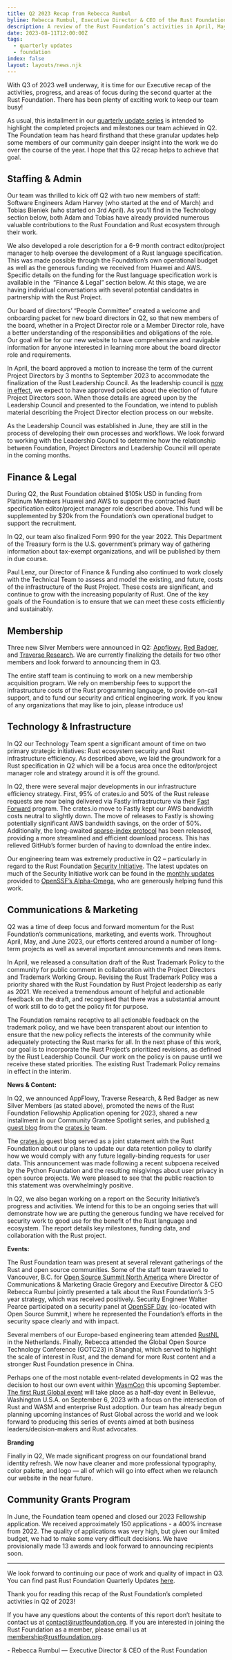 ```yaml
---
title: Q2 2023 Recap from Rebecca Rumbul
byline: Rebecca Rumbul, Executive Director & CEO of the Rust Foundation
description: A review of the Rust Foundation’s activities in April, May, and June of 2023.
date: 2023-08-11T12:00:00Z
tags:
  - quarterly updates
  - foundation
index: false
layout: layouts/news.njk
---
```

With Q3 of 2023 well underway, it is time for our Executive recap of the activities, progress, and areas of focus during the second quarter at the Rust Foundation. There has been plenty of exciting work to keep our team busy!&nbsp;

As usual, this installment in our [<u>quarterly update series</u>](https://foundation.rust-lang.org/tags/quarterly%20updates/) is intended to highlight the completed projects and milestones our team achieved in Q2. The Foundation team has heard firsthand that these granular updates help some members of our community gain deeper insight into the work we do over the course of the year. I hope that this Q2 recap helps to achieve that goal.&nbsp;

## Staffing & Admin

Our team was thrilled to kick off Q2 with two new members of staff: Software Engineers Adam Harvey (who started at the end of March) and Tobias Bieniek (who started on 3rd April). As you’ll find in the Technology section below, both Adam and Tobias have already provided numerous valuable contributions to the Rust Foundation and Rust ecosystem through their work.&nbsp;

We also developed a role description for a 6-9 month contract editor/project manager to help oversee the development of a Rust language specification. This was made possible through the Foundation’s own operational budget as well as the generous funding we received from Huawei and AWS. Specific details on the funding for the Rust language specification work is available in the&nbsp; “Finance & Legal” section below. At this stage, we are having individual conversations with several potential candidates in partnership with the Rust Project.&nbsp;&nbsp;

Our board of directors’ “People Committee” created a welcome and onboarding packet for new board directors in Q2, so that new members of the board, whether in a Project Director role or a Member Director role, have a better understanding of the responsibilities and obligations of the role. Our goal will be for our new website to have comprehensive and navigable information for anyone interested in learning more about the board director role and requirements.&nbsp;

In April, the board approved a motion to increase the term of the current Project Directors by 3 months to September 2023 to accommodate the finalization of the Rust Leadership Council. As the leadership council is [<u>now in effect</u>](https://blog.rust-lang.org/2023/06/20/introducing-leadership-council.html), we expect to have approved policies about the election of future Project Directors soon. When those details are agreed upon by the Leadership Council and presented to the Foundation, we intend to publish material describing the Project Director election process on our website.&nbsp;

As the Leadership Council was established in June, they are still in the process of developing their own processes and workflows. We look forward to working with the Leadership Council to determine how the relationship between Foundation, Project Directors and Leadership Council will operate in the coming months.&nbsp;

## Finance & Legal

During Q2, the Rust Foundation obtained $105k USD in funding from Platinum Members Huawei and AWS to support the contracted Rust specification editor/project manager role described above. This fund will be supplemented by $20k from the Foundation’s own operational budget to support the recruitment.

In Q2, our team also finalized Form 990 for the year 2022. This Department of the Treasury form is the U.S. government’s primary way of gathering information about tax-exempt organizations, and will be published by them in due course.

Paul Lenz, our Director of Finance & Funding also continued to work closely with the Technical Team to assess and model the existing, and future, costs of the infrastructure of the Rust Project. These costs are significant, and continue to grow with the increasing popularity of Rust. One of the key goals of the Foundation is to ensure that we can meet these costs efficiently and sustainably.&nbsp;

## Membership

Three new Silver Members were announced in Q2: [<u>Appflowy</u>](https://foundation.rust-lang.org/news/member-spotlight-appflowy/), [<u>Red Badger</u>](https://foundation.rust-lang.org/news/member-spotlight-red-badger/), and [<u>Traverse Research</u>](https://foundation.rust-lang.org/news/member-spotlight-traverse-research/). We are currently finalizing the details for two other members and look forward to announcing them in Q3.&nbsp;

The entire staff team is continuing to work on a new membership acquisition program. We rely on membership fees to support the infrastructure costs of the Rust programming language, to provide on-call support, and to fund our security and critical engineering work. If you know of any organizations that may like to join, please introduce us!&nbsp;&nbsp;

## Technology & Infrastructure

In Q2 our Technology Team spent a significant amount of time on two primary strategic initiatives: Rust ecosystem security and Rust infrastructure efficiency. As described above, we laid the groundwork for a Rust specification in Q2 which will be a focus area once the editor/project manager role and strategy around it is off the ground.&nbsp;

In Q2, there were several major developments in our infrastructure efficiency strategy. First, 95% of crates.io and 50% of the Rust release requests are now being delivered via Fastly infrastructure via their [<u>Fast Forward</u>](https://www.fastly.com/fast-forward) program. The crates.io move to Fastly kept our AWS bandwidth costs neutral to slightly down. The move of releases to Fastly is showing potentially significant AWS bandwidth savings, on the order of 50%. Additionally, the long-awaited [<u>sparse-index protocol</u>](https://blog.rust-lang.org/inside-rust/2023/01/30/cargo-sparse-protocol.html) has been released, providing a more streamlined and efficient download process. This has relieved GitHub’s former burden of having to download the entire index.&nbsp;

Our engineering team was extremely productive in Q2 – particularly in regard to the Rust Foundation [<u>Security Initiative</u>](https://foundation.rust-lang.org/news/2022-09-13-rust-foundation-establishes-security-team/). The latest updates on much of the Security Initiative work can be found in the [<u>monthly updates</u>](https://github.com/ossf/alpha-omega/blob/main/alpha/engagements/2023/rust/) provided to [<u>OpenSSF’s Alpha-Omega</u>](https://openssf.org/community/alpha-omega/), who are generously helping fund this work.&nbsp;

## Communications & Marketing

Q2 was a time of deep focus and forward momentum for the Rust Foundation’s communications, marketing, and events work. Throughout April, May, and June 2023, our efforts centered around a number of long-term projects as well as several important announcements and news items.

In April, we released a consultation draft of the Rust Trademark Policy to the community for public comment in collaboration with the Project Directors and Trademark Working Group. Revising the Rust Trademark Policy was a priority shared with the Rust Foundation by Rust Project leadership as early as 2021. We received a tremendous amount of helpful and actionable feedback on the draft, and recognised that there was a substantial amount of work still to do to get the policy fit for purpose.&nbsp;

The Foundation remains receptive to all actionable feedback on the trademark policy, and we have been transparent about our intention to ensure that the new policy reflects the interests of the community while adequately protecting the Rust marks for all. In the next phase of this work, our goal is to incorporate the Rust Project’s prioritized revisions, as defined by the Rust Leadership Council. Our work on the policy is on pause until we receive these stated priorities. The existing Rust Trademark Policy remains in effect in the interim.

**News & Content:**

In Q2, we announced AppFlowy, Traverse Research, & Red Badger as new Silver Members (as stated above), promoted the news of the Rust Foundation Fellowship Application opening for 2023, shared a new installment in our Community Grantee Spotlight series, and published [<u>a guest blog</u>](https://foundation.rust-lang.org/news/a-note-on-data-retention-data-privacy-standards-from-the-crates-io-team/) from the [<u>crates.io</u>](http://crates.io) team.&nbsp;

The [<u>crates.io</u>](http://crates.io) guest blog served as a joint statement with the Rust Foundation about our plans to update our data retention policy to clarify how we would comply with any future legally-binding requests for user data. This announcement was made following a recent subpoena received by the Python Foundation and the resulting misgivings about user privacy in open source projects. We were pleased to see that the public reaction to this statement was overwhelmingly positive.&nbsp;&nbsp;

In Q2, we also began working on a report on the Security Initiative’s progress and activities. We intend for this to be an ongoing series that will demonstrate how we are putting the generous funding we have received for security work to good use for the benefit of the Rust language and ecosystem. The report details key milestones, funding data, and collaboration with the Rust project.&nbsp;

**Events:**

The Rust Foundation team was present at several relevant gatherings of the Rust and open source communities. Some of the staff team traveled to Vancouver, B.C. for [<u>Open Source Summit North America</u>](https://events.linuxfoundation.org/open-source-summit-north-america/) where Director of Communications & Marketing Gracie Gregory and Executive Director & CEO Rebecca Rumbul jointly presented a talk about the Rust Foundation’s 3-5 year strategy, which was received positively. Security Engineer Walter Pearce participated on a security panel at [<u>OpenSSF Day</u>](https://events.linuxfoundation.org/openssf-day-north-america/) (co-located with Open Source Summit,) where he represented the Foundation’s efforts in the security space clearly and with impact.

Several members of our Europe-based engineering team attended [<u>RustNL</u>](https://2023.rustnl.org/) in the Netherlands. Finally, Rebecca attended the Global Open Source Technology Conference (GOTC23) in Shanghai, which served to highlight the scale of interest in Rust, and the demand for more Rust content and a stronger Rust Foundation presence in China.&nbsp;

Perhaps one of the most notable event-related developments in Q2 was the decision to host our own event within [<u>WasmCon</u>](https://events.linuxfoundation.org/wasmcon/) this upcoming September. [<u>The first Rust Global event</u>](https://events.linuxfoundation.org/rust-global/) will take place as a half-day event in Bellevue, Washington U.S.A. on September 6, 2023 with a focus on the intersection of Rust and WASM and enterprise Rust adoption. Our team has already begun planning upcoming instances of Rust Global across the world and we look forward to producing this series of events aimed at both business leaders/decision-makers and Rust advocates.

**Branding**

Finally in Q2, We made significant progress on our foundational brand identity refresh. We now have cleaner and more professional typography, color palette, and logo — all of which will go into effect when we relaunch our website in the near future.&nbsp;

## Community Grants Program

In June, the Foundation team opened and closed our 2023 Fellowship application. We received approximately 150 applications - a 400% increase from 2022. The quality of applications was very high, but given our limited budget, we had to make some very difficult decisions. We have provisionally made 13 awards and look forward to announcing recipients soon.

---

We look forward to continuing our pace of work and quality of impact in Q3. You can find past Rust Foundation Quarterly Updates [<u>here</u>](https://foundation.rust-lang.org/tags/quarterly%20updates/).

Thank you for reading this recap of the Rust Foundation’s completed activities in Q2 of 2023!

If you have any questions about the contents of this report don’t hesitate to contact us at [<u>contact@rustfoundation.org</u>](mailto:contact@rustfoundation.org). If you are interested in joining the Rust Foundation as a member, please email us at [<u>membership@rustfoundation.org</u>](mailto:membership@rustfoundation.org). &nbsp;

\- Rebecca Rumbul — Executive Director & CEO of the Rust Foundation
